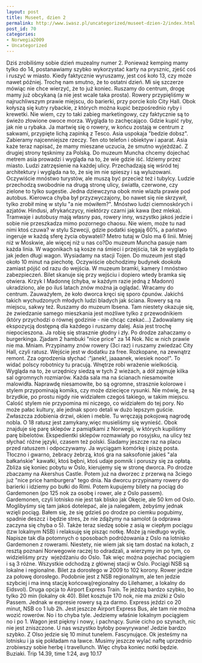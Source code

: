 ```yaml
---
layout: post
title: Museet, dzien 2
permalink: http://www.iwasz.pl/uncategorized/museet-dzien-2/index.html
post_id: 70
categories: 
- Norwegia2009
- Uncategorized
---
```


Dziś zrobiliśmy sobie dzień muzealny numer 2. Ponieważ kemping mamy tylko do 14, postanawiamy szybko wykorzystać karty na prysznic, zjeść coś i ruszyć w miasto. Kiedy faktycznie wyruszamy, jest coś koło 13, czy może nawet później. Trochę nam smutno, że to ostatni dzień. Mi się szczerze mówiąc nie chce wierzyć, że to już koniec. Ruszamy do centrum, drogę mamy już obcykaną (a nie jest wcale taka prosta). Rowery przypięliśmy w najruchliwszym prawie miejscu, do barierki, przy porcie kolo City Hall. Obok kołyszą się kutry rybackie, z których można kupić bezpośrednio ryby i krewetki. Nie wiem, czy to taki zabieg marketingowy, czy faktycznie są to świeżo złowione owoce morza. Wygląda to zachęcająco. Gdzie kupić ryby, jak nie u rybaka. Ja martwię się o rowery, w końcu zostają w centrum z sakwami, przypięte lichą zapinką z Tesco. Asia uspokaja "bedzie dobsz". Zabieramy najcenniejsze rzeczy. Ten oto telefon i obiektyw i aparat. Asia każe teraz napisać, że mamy mieszane uczucia, że smutno wyjeżdżać. Z drugiej strony tęsknimy za Polską.
Do muzeum Muncha chcemy dojechać metrem asia prowadzi i wygląda na to, że wie gdzie iść. Idziemy przez miasto. Ludzi zatrzęsienie na każdej ulicy. Przechadzają się wśród tej architektury i wygląda na to, że się im nie spieszy i są wyluzowani. Oczywiście mnóstwo turystów, ale muszą być przecież też i tubylcy. Ludzie przechodzą swobodnie na drugą stronę ulicy, światła, czerwone, czy zielone to tylko sugestie. Jedna dziewczyna obok mnie wlazła prawie pod autobus. Kierowca chyba był przyzwyczajony, bo nawet się nie skrzywił, tylko zrobił minę w stylu "a nie mówiłem?". Mnóstwo ludzi ciemnoskórych i azjatów. Hindusi, afrykańczycy, niektórzy czarni jak kawa (bez mleka). Tramwaje i autobusy mają własny pas, rowery inny, wszystko jakoś jedzie i sobie nie przeszkadza mimo pozornego chaosu. Nie wiem, może tu nad nimi ktoś czuwa? w stylu Szwecji, gdzie podatki sięgają 60%, a państwo ingeruje w każdą sferę życia obywateli? Metro tutaj w Oslo ma 6 linii. Mniej niż w Moskwie, ale więcej niż u nas co?Do muzeum Muncha pasuje nam każda linia. W wagonikach są kosze na śmieci i przejścia, tak że wygląda to jak jeden długi wagon. Wysiadamy na stacji Tojen. Do muzeum jest stąd około 10 minut na piechotę. Oczywiście obchodzimy budynek dookoła zamiast pójść od razu do wejścia. W muzeum bramki, kamery I mnóstwo zabezpieczeń. Bilet skanuje się przy wejściu i dopiero wtedy bramka się otwiera. Krzyk I Madonnę (chyba, w każdym razie jedną z Madonn) ukradziono, ale po iluś latach znów można ja oglądać. Wracamy do centrum. Zauważyłem, że koło dworca kręci się sporo ćpunów. Jakichś takich wychudzonych młodych ludzi bladych jak ściana. Rowery są na miejscu, sakwy też. Ruszamy do muzeum Ibsena. Tam niestety okazuje się, że zwiedzanie samego mieszkania jest możliwe tylko z przewodnikiem (który przychodzi o równej godzinie - nie chcąc czekać...) Zadowalamy się ekspozycją dostępną dla każdego i ruszamy dalej. Asia jest trochę niepocieszona. Ja robię się strasznie głodny i zły. Po drodze zahaczamy o burgerkinga. Zjadam 2 hambuki "nice price" za 14 Nok. Nic w nich prawie nie ma. Mniam. Przypinamy znów rowery (3ci raz) i ruszamy zwiedzać City Hall, czyli ratusz. Wejście jest w dodatku za free. Rozkopane, na zewnątrz remont. Zza ogrodzenia słychać :"janek!, jaaaanek, wiesiek nooo!". To widać polscy robotnicy tu pracują. Wnętrze robi wrażenie wielkością. Wygląda na to, że urzędnicy siedzą w tych 2 wieżach, a dół zajmuje kilka sal ogromnych rozmiarów. Każda sala ma na ścianach niesamowite malowidła. Naprawdę niesamowite, bo są ogromne, strasznie kolorowe i stylem przypominają komiks, czy może dziecięce rysunki. Nie mówię, że są brzydkie, po prostu nigdy nie widziałem czegoś takiego, w takim miejscu. Calość stylem nie przypomina mi niczego, co widziałem do tej pory. No może pałac kultury, ale jednak sporo detali w dużo lepszym guście. Zwłaszcza zdobienia drzwi, okien i meble. Tu wręczają pokojową nagrodę nobla. O 18 ratusz jest zamykany,więc musieliśmy się wynieść. Obok znajduje się parę sklepów z pamiątkami z Norwegii, w których kupiliśmy parę bibelotów. Ekspedientki sklepów rozmawiały po rosyjsku, na ulicy tez słychać różne języki, czasem też polski. Siadamy jeszcze raz na placu przed ratuszem i odpoczywamy. Ja wyciągam komórkę i piszę posta. Tłoczno i gwarno, żebracy żebrzą, ktoś gra na saksofonie jakieś "ala bałkańskie" kawałki, ktoś bębni, ktoś udaje pomnik i poruszy się za opłatą. Zbliża się koniec pobytu w Oslo, kierujemy się w stronę dworca. Po drodze zbaczamy na Akershus Castle. Potem już na dworzec z przerwą na 3ciego już "nice price hamburgera" tego dnia. Na dworcu przypinamy rowery do barierki i idziemy po bułki do Rimi. Potem kupujemy bilety na pociąg do Gardemonen (po 125 nok za osobę i rower, ale z Oslo passem). Gardemonen, czyli lotnisko nie jest tak blisko jak Okęcie, ale 50 km od Oslo. Moglibyśmy się tam jakoś dotelepać, ale ja nalegałem, żebyśmy jednak wzięli pociąg. Bałem się, że się gdzieś po drodze po ciemku pogubimy, spadnie deszcz i będzie stres, że nie zdążymy na samolot (a odprawa zaczyna się chyba o 5). Także teraz siedzę sobie z asią w ciepłym pociągu (tzw lokalnym NSB) i relaksuję się pisząc notkę. Może ją niedługo wyślę. Napisze tak dla potomnych o sposobach podróżowania z Oslo na lotnisko Gardemonen z rowerami. Niestety, nie wiem jak się tam dostać na kołach, z resztą poznani Norwegowie raczej to odradzali, a wierzymy im po tym, co widzieliśmy przy  wjeżdżaniu do Oslo. Tak więc można pojechać pociągiem i są 3 różne. Wszystkie odchodzą z głównej stacji w Oslo. Pociągi NSB są lokalne i regionalne. Bilet za dorosłego w 2009 to 102 korony. Rower jedzie za połowę dorosłego. Podobnie jest z NSB regionalnym, ale ten jedzie szybciej i ma inną stację końcową(regionalny do Lilehamer, a lokalny do Eidsvol). Druga opcja to Airport Express Train. Te jeżdzą bardzo szybko, bo tylko 20 min (lokalny ok 40). Bilet kosztuje 170 nok, nie ma zniżki z Oslo Passem. Jednak w expresie rowery są za darmo. Express jeździ co 20 minut, NSB co 1 lub 2h. Jest jeszcze Airport Express Bus, ale tam nie można wozić rowerów. No i to chyba tyle. Jedziemy właśnie lokalnym pociągiem no i po 1. Wagon jest piękny i nowy, i pachnący. Sunie cicho po szynach, nic nie jest zniszczone. U nas wszystko byłoby powyrywane! Jedzie bardzo szybko. Z Olso jedzie się 10 minut tunelem. Fascynujące.
Ok jesteśmy na lotnisku i ja się pokładam na ławce. Musimy jeszcze wylać naftę uprzednio zrobiwszy sobie herbę i travellunch. Więc chyba koniec notki będzie. Buziaki. Trip 14.39, time 1:24, avg 10.17